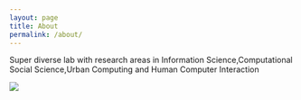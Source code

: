 ```yaml
---
layout: page
title: About
permalink: /about/
---
```


 <div class="post-content">
    <p>Super diverse lab with research areas in Information Science,Computational Social Science,Urban Computing and Human Computer Interaction</p>
<img src="https://i.imgur.com/9fsWBR1.png">

  </div>
